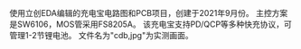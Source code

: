使用立创EDA编辑的充电宝电路图和PCB项目，创建于2021年9月份。
主控方案是SW6106，MOS管采用FS8205A。
该充电宝支持PD/QCP等多种快充协议，可管理1-2节锂电池。
文件名为"cdb,jpg"为实测画面。
